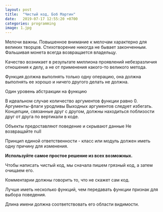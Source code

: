 ```yaml
---
layout: post
title:  "Чистый код, Боб Мартин"
date:   2019-07-17 12:55:20 +0700
categories: programming
image: 1.jpg 
---
```

 Мелочи важны. Повышенное внимание к мелочам характерно для великих творцов. Стихотворение никогда не бывает законченным.
 Фальшивая монета всегда возвращается владельцу. 
 
 Качество возникает в результате миллиона проявлений небезразличия отношения к делу, а не от применения какого-то великого метода.
 
 Функция должна выполнять только одну операцию, она должна выполнять ее хорошо и ничего другого делать не должна.
 
 Один уровень абстракции на функцию
 
 В идеальном случае количество аргументов функции равно 0. 
 Аргументы-флаги уродливы 
 Выходных аргументов следует избегать.
 Концепции, связанные друг с другом, должны находиться поблизости друг от друга по вертикали в коде.
 
 Объекты предоставляют поведение и скрывают данные 
 Не возвращайте null 
 
 Принцип единой ответственности - класс или модуль должен иметь одну причину для изменения.
 
**Используйте самое простое решение из всех возможных.**
 
 Чтобы написать чистый код, мы сначала пишем грязный код, а затем очищаем его.
 
 Комментарии должны говорить то, что не скажет сам код.
 
 Лучше иметь несколько функций, чем передавать функции признак для выбора поведения.
 
 Длина имени должна соответствовать его области видимости.